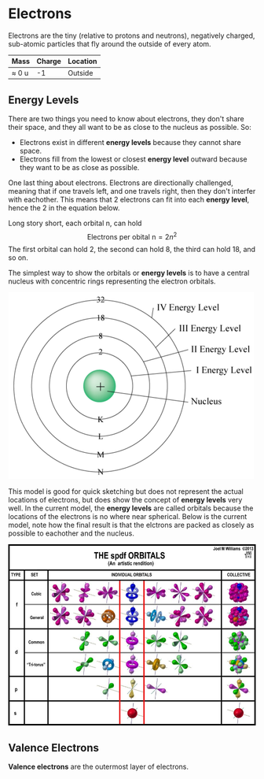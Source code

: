 # Electrons
Electrons are the tiny (relative to protons and neutrons), negatively charged, sub-atomic particles that fly around the outside of every atom.

| Mass | Charge | Location |
|------|--------|----------|
| $\approx$ 0 u | -1 | Outside |

## Energy Levels
There are two things you need to know about electrons, they don't share their space, and they all want to be as close to the nucleus as possible. So:

  * Electrons exist in different **energy levels** because they cannot share space.
  * Electrons fill from the lowest or closest **energy level** outward because they want to be as close as possible.

One last thing about electrons.
Electrons are directionally challenged, meaning that if one travels left, and one travels right, then they don't interfer with eachother.
This means that 2 electrons can fit into each **energy level**, hence the 2 in the equation below.

Long story short, each orbital n, can hold $$\text{Electrons per obital n} = 2n^2$$
The first orbital can hold 2, the second can hold 8, the third can hold 18, and so on.

The simplest way to show the orbitals or **energy levels** is to have a central nucleus with concentric rings representing the electron orbitals.

![energy-levels](Images/energy_levels.png)

This model is good for quick sketching but does not represent the actual locations of electrons, but does show the concept of **energy levels** very well.
In the current model, the **energy levels** are called orbitals because the locations of the electrons is no where near spherical.
Below is the current model, note how the final result is that the elctrons are packed as closely as possible to eachother and the nucleus.

![orbitals](Images/orbitals.jpeg)

## Valence Electrons
**Valence electrons** are the outermost layer of electrons.










